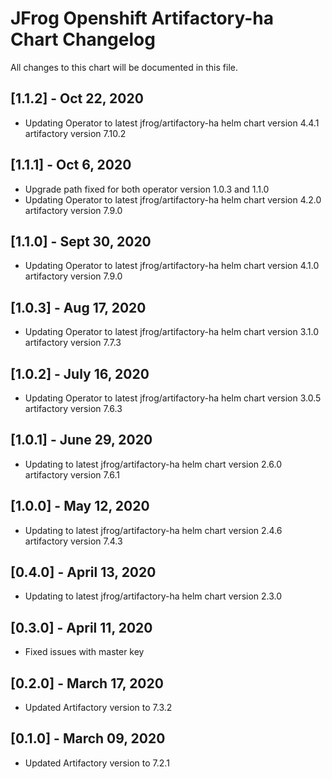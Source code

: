 # JFrog  Openshift Artifactory-ha Chart Changelog
All changes to this chart will be documented in this file.

## [1.1.2] - Oct 22, 2020
* Updating Operator to latest jfrog/artifactory-ha helm chart version 4.4.1 artifactory version 7.10.2

## [1.1.1] - Oct 6, 2020
* Upgrade path fixed for both operator version 1.0.3 and 1.1.0
* Updating Operator to latest jfrog/artifactory-ha helm chart version 4.2.0 artifactory version 7.9.0

## [1.1.0] - Sept 30, 2020
* Updating Operator to latest jfrog/artifactory-ha helm chart version 4.1.0 artifactory version 7.9.0

## [1.0.3] - Aug 17, 2020
* Updating Operator to latest jfrog/artifactory-ha helm chart version 3.1.0 artifactory version 7.7.3

## [1.0.2] - July 16, 2020
* Updating Operator to latest jfrog/artifactory-ha helm chart version 3.0.5 artifactory version 7.6.3

## [1.0.1] - June 29, 2020
* Updating to latest jfrog/artifactory-ha helm chart version 2.6.0 artifactory version 7.6.1

## [1.0.0] - May 12, 2020
* Updating to latest jfrog/artifactory-ha helm chart version 2.4.6 artifactory version 7.4.3

## [0.4.0] - April 13, 2020
* Updating to latest jfrog/artifactory-ha helm chart version 2.3.0

## [0.3.0] - April 11, 2020
* Fixed issues with master key

## [0.2.0] - March 17, 2020
* Updated Artifactory version to 7.3.2

## [0.1.0] - March 09, 2020
* Updated Artifactory version to 7.2.1
